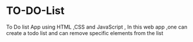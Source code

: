 # TO-DO-List
 To Do list App using HTML ,CSS and JavaScript  , In this web app ,one can create a todo list and can remove specific elements from the list
